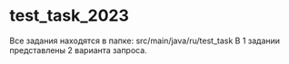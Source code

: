 # test_task_2023
Все задания находятся в папке: src/main/java/ru/test_task
В 1 задании представлены 2 варианта запроса.
